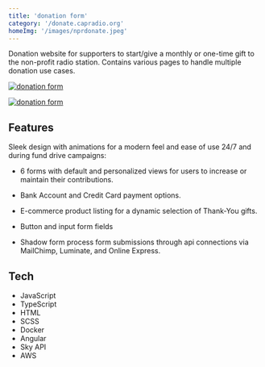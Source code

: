 ```yaml
---
title: 'donation form'
category: '/donate.capradio.org'
homeImg: '/images/nprdonate.jpeg'
---
```


 Donation website for supporters to start/give a monthly or one-time gift to the non-profit radio station. Contains various pages to handle multiple donation use cases.

[![donation form](/images/capDF.png "donation form")](https://donate.capradio.org/)

[![donation form](/images/personalDonate.png "donation form")](https://donate.capradio.org/additional)

## Features
Sleek design with animations for a modern feel and ease of use 24/7 and during fund drive campaigns:

- 6 forms with default and personalized views for users to increase or maintain their contributions.

- Bank Account and Credit Card payment options.

- E-commerce product listing for a dynamic selection of Thank-You gifts.

- Button and input form fields

- Shadow form process form submissions through api connections via MailChimp, Luminate, and Online Express.

## Tech
- JavaScript
- TypeScript
- HTML
- SCSS
- Docker
- Angular
- Sky API
- AWS